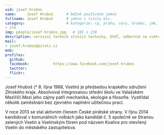 ```yaml
---
uid: josef.hrubos
name:     Josef Hruboš  	# běžně používáné jméno
fullname: Josef Hruboš  	# jméno s tituly etc.
category:                 	# kategorie: rp, praha, vary, hradec, jmk, senat
- zlk
img: people/josef-hrubos.jpg   # 165 x 220
description: servisní technik stínící techniky, OSVČ, odborník na světelné znečištění.          	# kratký popis, max 160 znaků
mail:
- josef.hrubos@pirati.cz
mob:			  
profiles:
  github:                 
  facebook: 		  https://www.facebook.com/josef.hrubos
  twitter: 		  
  flickr:     		  
---
```


Josef Hruboš (* 8. října 1988, Vsetín) je předsedou krajského sdružení Zlínského kraje. Absolvoval integrovanou střední školu ve Valašském Meziříčí.Mezi jeho zájmy patří mechanika, ekologie a filosofie. Vystřídal několik zaměstnání bez zjevného naplnění užitečnou prací.

V roce 2013 se stal aktivním členem České pirátské strany. V říjnu 2014 kandidoval v komunálních volbách jako kandidát č. 5 společně se Stranou zelených Vsetín a Vsetínským fórem pod názvem Koalice pro otevřený Vsetín do městského zastupitelsva.
